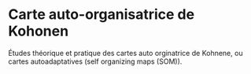 # Carte auto-organisatrice de Kohonen

Études théorique et pratique des cartes auto orginatrice de Kohnene, ou cartes autoadaptatives (self organizing maps (SOM)).




